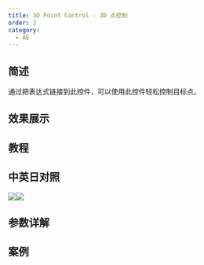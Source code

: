 ```yaml
---
title: 3D Point Control - 3D 点控制
order: 2
category:
  - AE
---
```


## 简述

通过把表达式链接到此控件，可以使用此控件轻松控制目标点。

## 效果展示

## 教程

## 中英日对照

![](https://mir.yuelili.com/wp-content/uploads/user/AE/effects/AE-Effects-Expression-Controls-3D_Point_Control.png)![](https://mir.yuelili.com/wp-content/uploads/user/AE/effects/AE-Effects-Expression-Controls-3D_Point_Control_cn.png)

## 参数详解

## 案例
